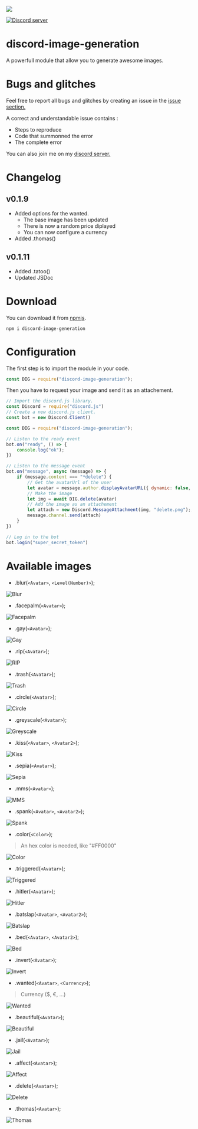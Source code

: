 <a href="https://nodei.co/npm/discord-image-generation/"><img src="https://nodei.co/npm/discord-image-generation.png?downloads=true&downloadRank=true&stars=true"></a>

<a href="https://discord.gg/qvzwqaM"><img src="https://discord.com/api/guilds/661897530459684865/widget.png" alt="Discord server"/></a>

# discord-image-generation

A powerfull module that allow you to generate awesome images.

# Bugs and glitches

Feel free to report all bugs and glitches by creating an issue in the <a href="https://github.com/Mr-KayJayDee/discord-image-generation/issues">issue section.</a>

A correct and understandable issue contains : 
- Steps to reproduce 
- Code that summonned the error
- The complete error

You can also join me on my <a href="https://discord.gg/qvzwqaM">discord server.</a>

# Changelog 

## v0.1.9
- Added options for the wanted.
    - The base image has been updated
    - There is now a random price diplayed
    - You can now configure a currency
- Added .thomas()

## v0.1.11
- Added .tatoo()
- Updated JSDoc


# Download

You can download it from <a href="https://www.npmjs.com/package/discord-image-generation">npmjs</a>.

```cli
npm i discord-image-generation
```

# Configuration

The first step is to import the module in your code.

```js
const DIG = require("discord-image-generation");
```

Then you have to request your image and send it as an attachement.

```js
// Import the discord.js library.
const Discord = require("discord.js")
// Create a new discord.js client.
const bot = new Discord.Client()

const DIG = require("discord-image-generation");

// Listen to the ready event
bot.on("ready", () => {
    console.log("ok");  
})

// Listen to the message event
bot.on("message", async (message) => {
    if (message.content === "*delete") {
    	// Get the avatarUrl of the user
        let avatar = message.author.displayAvatarURL({ dynamic: false, format: 'png' });
        // Make the image
        let img = await DIG.delete(avatar)
        // Add the image as an attachement
        let attach = new Discord.MessageAttachment(img, "delete.png");;
        message.channel.send(attach)
    }
})

// Log in to the bot
bot.login("super_secret_token")
````

# Available images

- .blur(`<Avatar>`, `<Level(Number)>`);

![Blur](https://cdn.discordapp.com/attachments/692101136802643989/714952645063999548/blur.png)

- .facepalm(`<Avatar>`);

![Facepalm](https://cdn.discordapp.com/attachments/692101136802643989/714952886123233331/facepalm.png)

- .gay(`<Avatar>`);

![Gay](https://cdn.discordapp.com/attachments/692101136802643989/714953399308910664/gay.png)

- .rip(`<Avatar>`);

![RIP](https://cdn.discordapp.com/attachments/692101136802643989/714954650121404517/rip.png)

- .trash(`<Avatar>`);

![Trash](https://cdn.discordapp.com/attachments/692101136802643989/714955652216127498/trash.png)

- .circle(`<Avatar>`);

![Circle](https://cdn.discordapp.com/attachments/692101136802643989/714956290270691358/circle.png)

- .greyscale(`<Avatar>`);

![Greyscale](https://cdn.discordapp.com/attachments/692101136802643989/714956749521551411/greyscale.png)

- .kiss(`<Avatar>`, `<Avatar2>`);

![Kiss](https://cdn.discordapp.com/attachments/692101136802643989/714960724668973106/kiss.png)

- .sepia(`<Avatar>`);

![Sepia](https://cdn.discordapp.com/attachments/692101136802643989/714961378917744700/sepia.png)

- .mms(`<Avatar>`);

![MMS](https://cdn.discordapp.com/attachments/692101136802643989/714961764692787230/mms.png)

- .spank(`<Avatar>`, `<Avatar2>`);

![Spank](https://cdn.discordapp.com/attachments/692101136802643989/714962287361785906/spank.png)

- .color(`<Color>`);

> An hex color is needed, like "#FF0000"

![Color](https://cdn.discordapp.com/attachments/692101136802643989/714964205127598120/color.png)

- .triggered(`<Avatar>`);

![Triggered](https://cdn.discordapp.com/attachments/692101136802643989/714968315214299166/triggered.gif)

- .hitler(`<Avatar>`);

![Hitler](https://cdn.discordapp.com/attachments/692101136802643989/714969429598797935/hitler.png)

- .batslap(`<Avatar>`, `<Avatar2>`);

![Batslap](https://cdn.discordapp.com/attachments/692101136802643989/714969652521861160/batslap.png)

- .bed(`<Avatar>`, `<Avatar2>`);

![Bed](https://cdn.discordapp.com/attachments/692101136802643989/714970182946258974/bed.png)

- .invert(`<Avatar>`);

![Invert](https://cdn.discordapp.com/attachments/692101136802643989/714970523469217832/invert.png)

- .wanted(`<Avatar>`, `<Currency>`);

> Currency ($, €, ...)

![Wanted](https://cdn.discordapp.com/attachments/720225919523881041/720538669412253757/wanted.png)

- .beautiful(`<Avatar>`);

![Beautiful](https://cdn.discordapp.com/attachments/692101136802643989/714971024000811092/beautiful.png)

- .jail(`<Avatar>`);

![Jail](https://cdn.discordapp.com/attachments/692101136802643989/714971265953300571/jail.png)

- .affect(`<Avatar>`);

![Affect](https://cdn.discordapp.com/attachments/692101136802643989/714971482207289394/affect.png)

- .delete(`<Avatar>`);

![Delete](https://cdn.discordapp.com/attachments/692101136802643989/714971728849141901/delete.png)

- .thomas(`<Avatar>`);

![Thomas](https://cdn.discordapp.com/attachments/720225919523881041/720543470850146345/thomas.png)